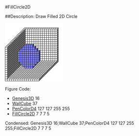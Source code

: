 #FillCircle2D

##Description: Draw Filled 2D Circle <x> <y> <z> <radius>

![](FillCircle2D.png)

Figure Code:
- [Genesis3D](Genesis3D.md) 16
- [WallCube](WallCube.md) 37
- [PenColorD4](PenColorD4.md) 127 127 255 255
- [FillCircle2D](FillCircle2D.md) 7 7 7 5

Condensed: Genesis3D 16;WallCube 37;PenColorD4 127 127 255 255;FillCircle2D 7 7 7 5


